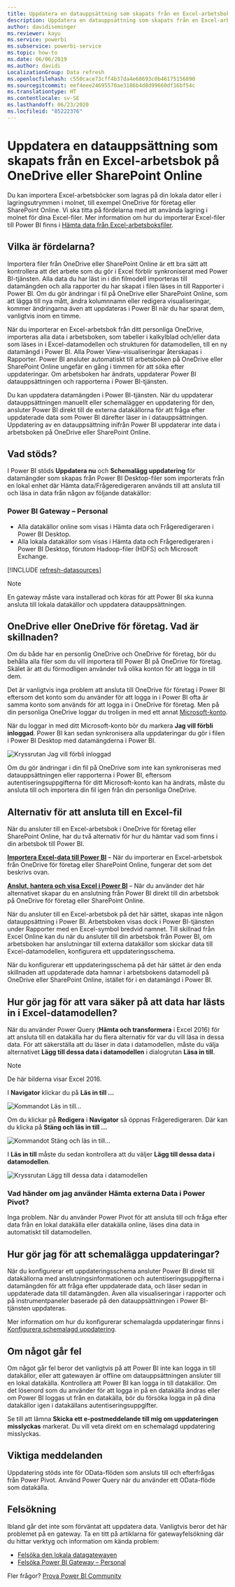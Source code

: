 ```yaml
---
title: Uppdatera en datauppsättning som skapats från en Excel-arbetsbok – i molnet
description: Uppdatera en datauppsättning som skapats från en Excel-arbetsbok på OneDrive eller SharePoint Online
author: davidiseminger
ms.reviewer: kayu
ms.service: powerbi
ms.subservice: powerbi-service
ms.topic: how-to
ms.date: 06/06/2019
ms.author: davidi
LocalizationGroup: Data refresh
ms.openlocfilehash: c550cace73cff4b37da4e68693c0b46175156890
ms.sourcegitcommit: eef4eee24695570ae3186b4d8d99660df16bf54c
ms.translationtype: HT
ms.contentlocale: sv-SE
ms.lasthandoff: 06/23/2020
ms.locfileid: "85222376"
---
```

# <a name="refresh-a-dataset-created-from-an-excel-workbook-on-onedrive-or-sharepoint-online"></a>Uppdatera en datauppsättning som skapats från en Excel-arbetsbok på OneDrive eller SharePoint Online

Du kan importera Excel-arbetsböcker som lagras på din lokala dator eller i lagringsutrymmen i molnet, till exempel OneDrive för företag eller SharePoint Online. Vi ska titta på fördelarna med att använda lagring i molnet för dina Excel-filer. Mer information om hur du importerar Excel-filer till Power BI finns i [Hämta data från Excel-arbetsboksfiler](service-excel-workbook-files.md).

## <a name="what-are-the-advantages"></a>Vilka är fördelarna?

Importera filer från OneDrive eller SharePoint Online är ett bra sätt att kontrollera att det arbete som du gör i Excel förblir synkroniserat med Power BI-tjänsten. Alla data du har läst in i din filmodell importeras till datamängden och alla rapporter du har skapat i filen läses in till Rapporter i Power BI. Om du gör ändringar i fil på OneDrive eller SharePoint Online, som att lägga till nya mått, ändra kolumnnamn eller redigera visualiseringar, kommer ändringarna även att uppdateras i Power BI när du har sparat dem, vanligtvis inom en timme.

När du importerar en Excel-arbetsbok från ditt personliga OneDrive, importeras alla data i arbetsboken, som tabeller i kalkylblad och/eller data som läses in i Excel-datamodellen och strukturen för datamodellen, till en ny datamängd i Power BI. Alla Power View-visualiseringar återskapas i Rapporter. Power BI ansluter automatiskt till arbetsboken på OneDrive eller SharePoint Online ungefär en gång i timmen för att söka efter uppdateringar. Om arbetsboken har ändrats, uppdaterar Power BI datauppsättningen och rapporterna i Power BI-tjänsten.

Du kan uppdatera datamängden i Power BI-tjänsten. När du uppdaterar datauppsättningen manuellt eller schemalägger en uppdatering för den, ansluter Power BI direkt till de externa datakällorna för att fråga efter uppdaterade data som Power BI därefter läser in i datauppsättningen. Uppdatering av en datauppsättning inifrån Power BI uppdaterar inte data i arbetsboken på OneDrive eller SharePoint Online. 

## <a name="whats-supported"></a>Vad stöds?

I Power BI stöds **Uppdatera nu** och **Schemalägg uppdatering** för datamängder som skapas från Power BI Desktop-filer som importerats från en lokal enhet där Hämta data/Frågeredigeraren används till att ansluta till och läsa in data från någon av följande datakällor:  

### <a name="power-bi-gateway---personal"></a>Power BI Gateway – Personal

* Alla datakällor online som visas i Hämta data och Frågeredigeraren i Power BI Desktop.
* Alla lokala datakällor som visas i Hämta data och Frågeredigeraren i Power BI Desktop, förutom Hadoop-filer (HDFS) och Microsoft Exchange.

<!-- Refresh Data sources-->
[!INCLUDE [refresh-datasources](../includes/refresh-datasources.md)]

> [!NOTE]
> En gateway måste vara installerad och köras för att Power BI ska kunna ansluta till lokala datakällor och uppdatera datauppsättningen.
>
>

## <a name="onedrive-or-onedrive-for-business-whats-the-difference"></a>OneDrive eller OneDrive för företag. Vad är skillnaden?

Om du både har en personlig OneDrive och OneDrive för företag, bör du behålla alla filer som du vill importera till Power BI på OneDrive för företag. Skälet är att du förmodligen använder två olika konton för att logga in till dem.

Det är vanligtvis inga problem att ansluta till OneDrive för företag i Power BI eftersom det konto som du använder för att logga in i Power BI ofta är samma konto som används för att logga in i OneDrive för företag. Men på din personliga OneDrive loggar du troligen in med ett annat [Microsoft-konto](https://account.microsoft.com).

När du loggar in med ditt Microsoft-konto bör du markera **Jag vill förbli inloggad**. Power BI kan sedan synkronisera alla uppdateringar du gör i filen i Power BI Desktop med datamängderna i Power BI.  

![Kryssrutan Jag vill förbli inloggad](media/refresh-excel-file-onedrive/refresh_signin_keepmesignedin.png)

Om du gör ändringar i din fil på OneDrive som inte kan synkroniseras med datauppsättningen eller rapporterna i Power BI, eftersom autentiseringsuppgifterna för ditt Microsoft-konto kan ha ändrats, måste du ansluta till och importera din fil igen från din personliga OneDrive.

## <a name="options-for-connecting-to-excel-file"></a>Alternativ för att ansluta till en Excel-fil

När du ansluter till en Excel-arbetsbok i OneDrive för företag eller SharePoint Online, har du två alternativ för hur du hämtar vad som finns i din arbetsbok till Power BI.

[**Importera Excel-data till Power BI**](service-excel-workbook-files.md#import-or-connect-to-an-excel-workbook-from-power-bi) – När du importerar en Excel-arbetsbok från OneDrive för företag eller SharePoint Online, fungerar det som det beskrivs ovan.

[**Anslut, hantera och visa Excel i Power BI**](service-excel-workbook-files.md#one-excel-workbook--two-ways-to-use-it) – När du använder det här alternativet skapar du en anslutning från Power BI direkt till din arbetsbok på OneDrive för företag eller SharePoint Online.

När du ansluter till en Excel-arbetsbok på det här sättet, skapas inte någon datauppsättning i Power BI. Arbetsboken visas dock i Power BI-tjänsten under Rapporter med en Excel-symbol bredvid namnet. Till skillnad från Excel Online kan du när du ansluter till din arbetsbok från Power BI, om arbetsboken har anslutningar till externa datakällor som skickar data till Excel-datamodellen, konfigurera ett uppdateringsschema.

När du konfigurerar ett uppdateringsschema på det här sättet är den enda skillnaden att uppdaterade data hamnar i arbetsbokens datamodell på OneDrive eller SharePoint Online, istället för i en datamängd i Power BI.

## <a name="how-do-i-make-sure-data-is-loaded-to-the-excel-data-model"></a>Hur gör jag för att vara säker på att data har lästs in i Excel-datamodellen?

När du använder Power Query (**Hämta och transformera** i Excel 2016) för att ansluta till en datakälla har du flera alternativ för var du vill läsa in dessa data. För att säkerställa att du läser in data i datamodellen, måste du välja alternativet **Lägg till dessa data i datamodellen** i dialogrutan **Läsa in till**.

> [!NOTE]
> De här bilderna visar Excel 2016.
>
>

I **Navigator** klickar du på **Läs in till ...**  

![Kommandot Läs in till...](media/refresh-excel-file-onedrive/refresh_loadtodm_1.png)

Om du klickar på **Redigera** i **Navigator** så öppnas Frågeredigeraren. Där kan du klicka på **Stäng och läs in till ...**  

![Kommandot Stäng och läs in till...](media/refresh-excel-file-onedrive/refresh_loadtodm_2.png)

I **Läs in till** måste du sedan kontrollera att du väljer **Lägg till dessa data i datamodellen**.  

![Kryssrutan Lägg till dessa data i datamodellen](media/refresh-excel-file-onedrive/refresh_loadtodm_3.png)

### <a name="what-if-i-use-get-external-data-in-power-pivot"></a>Vad händer om jag använder Hämta externa Data i Power Pivot?

Inga problem. När du använder Power Pivot för att ansluta till och fråga efter data från en lokal datakälla eller datakälla online, läses dina data in automatiskt till datamodellen.

## <a name="how-do-i-schedule-refresh"></a>Hur gör jag för att schemalägga uppdateringar?

När du konfigurerar ett uppdateringsschema ansluter Power BI direkt till datakällorna med anslutningsinformationen och autentiseringsuppgifterna i datamängden för att fråga efter uppdaterade data, och läser sedan in uppdaterade data till datamängden. Även alla visualiseringar i rapporter och på instrumentpaneler baserade på den datauppsättningen i Power BI-tjänsten uppdateras.

Mer information om hur du konfigurerar schemalagda uppdateringar finns i [Konfigurera schemalagd uppdatering](refresh-scheduled-refresh.md).

## <a name="when-things-go-wrong"></a>Om något går fel

Om något går fel beror det vanligtvis på att Power BI inte kan logga in till datakällor, eller att gatewayen är offline om datauppsättningen ansluter till en lokal datakälla. Kontrollera att Power BI kan logga in till datakällor. Om det lösenord som du använder för att logga in på en datakälla ändras eller om Power BI loggas ut från en datakälla, bör du försöka logga in på dina datakällor igen i datakällans autentiseringsuppgifter.

Se till att lämna **Skicka ett e-postmeddelande till mig om uppdateringen misslyckas** markerat. Du vill veta direkt om en schemalagd uppdatering misslyckas.

## <a name="important-notes"></a>Viktiga meddelanden

Uppdatering stöds inte för OData-flöden som ansluts till och efterfrågas från Power Pivot. Använd Power Query när du använder ett OData-flöde som datakälla.

## <a name="troubleshooting"></a>Felsökning

Ibland går det inte som förväntat att uppdatera data. Vanligtvis beror det här problemet på en gateway. Ta en titt på artiklarna för gatewayfelsökning där du hittar verktyg och information om kända problem:

- [Felsöka den lokala datagatewayen](service-gateway-onprem-tshoot.md)
- [Felsöka Power BI Gateway – Personal](service-admin-troubleshooting-power-bi-personal-gateway.md)

Fler frågor? [Prova Power BI Community](https://community.powerbi.com/)
